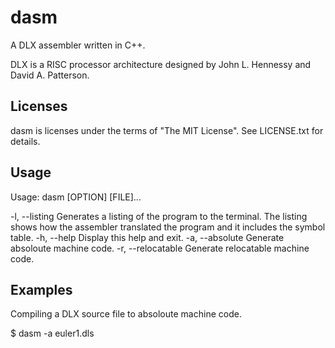 dasm
===

A DLX assembler written in C++.

DLX is a RISC processor architecture designed by John L. Hennessy and
David A. Patterson.

Licenses
---------------------
dasm is licenses under the terms of "The MIT License".
See LICENSE.txt for details.

Usage
---------------------

Usage: dasm [OPTION] [FILE]...

  -l, --listing     Generates a listing of the program to the terminal.
                    The listing shows how the assembler translated the program
                    and it includes the symbol table.
  -h, --help        Display this help and exit.
  -a, --absolute    Generate absoloute machine code.
  -r, --relocatable Generate relocatable machine code.

Examples
---------------------

Compiling a DLX source file to absoloute machine code.

$ dasm -a euler1.dls

